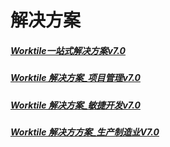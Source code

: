# 解决方案

##### [Worktile一站式解决方案v7.0](https://help-new.worktile.com/file-store/Solutions/A-one-stop-solution.pdf)

##### [Worktile 解决方案\_项目管理v7.0](https://help-new.worktile.com/file-store/Solutions/Project-management-solutions.pdf)

##### [Worktile 解决方案\_敏捷开发v7.0](https://help-new.worktile.com/file-store/Solutions/Agile-Development-Solutions.pdf)

##### [Worktile 解决⽅方案\_⽣产制造业V7.0](https://help-new.worktile.com/file-store/Solutions/Manufacturing-solutions.pdf)



